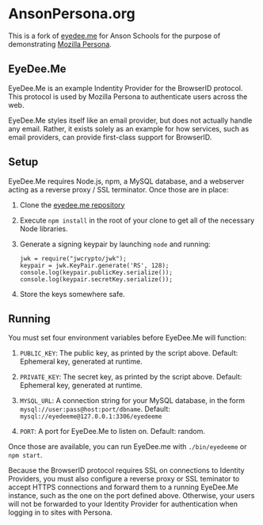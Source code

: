 AnsonPersona.org
================

This is a fork of [eyedee.me](https://github.com/mozilla/eyedee.me)
for Anson Schools for the purpose of demonstrating [Mozilla
Persona](https://persona.org).

EyeDee.Me
---------

EyeDee.Me is an example Indentity Provider for the BrowserID protocol. This
protocol is used by Mozilla Persona to authenticate users across the web.

EyeDee.Me styles itself like an email provider, but does not actually handle
any email. Rather, it exists solely as an example for how services, such as
email providers, can provide first-class support for BrowserID.

Setup
-----

EyeDee.Me requires Node.js, npm, a MySQL database, and a webserver acting as a
reverse proxy / SSL terminator. Once those are in place:

1.  Clone the [eyedee.me repository](https://github.com/mozilla/eyedee.me)

2.  Execute `npm install` in the root of your clone to get all of the necessary
    Node libraries.

3.  Generate a signing keypair by launching `node` and running:

        jwk = require("jwcrypto/jwk");
        keypair = jwk.KeyPair.generate('RS', 128);
        console.log(keypair.publicKey.serialize());
        console.log(keypair.secretKey.serialize());

4.  Store the keys somewhere safe.

Running
-------

You must set four environment variables before EyeDee.Me will function:

1.  `PUBLIC_KEY`: The public key, as printed by the script above. Default:
    Ephemeral key, generated at runtime.

2.  `PRIVATE_KEY`: The secret key, as printed by the script above. Default:
    Ephemeral key, generated at runtime.

3.  `MYSQL_URL`: A connection string for your MySQL database, in the form
    `mysql://user:pass@host:port/dbname`. Default:
    `mysql://eyedeeme@127.0.0.1:3306/eyedeeme`

4.  `PORT`: A port for EyeDee.Me to listen on. Default: random.

Once those are available, you can run EyeDee.me with `./bin/eyedeeme` or
`npm start`.

Because the BrowserID protocol requires SSL on connections to Identity
Providers, you must also configure a reverse proxy or SSL teminator to accept
HTTPS connections and forward them to a running EyeDee.Me instance, such as
the one on the port defined above. Otherwise, your users will not be forwarded
to your Identity Provider for authentication when logging in to sites with
Persona.

